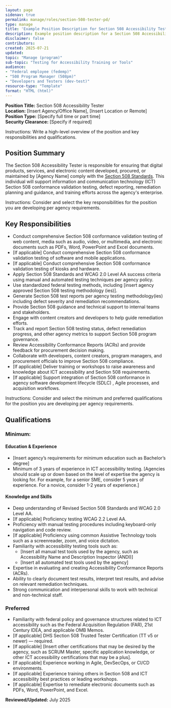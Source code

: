 ```yaml
---
layout: page
sidenav: true
permalink: manage/roles/section-508-tester-pd/
type: manage
title: 'Example Position Description for Section 508 Accessibility Tester'
description: Example position description for a Section 508 Accessibility Tester.
disclaimer: false
contributors: 
created: 2025-07-21
updated: 
topic: "Manage (program)"
sub-topic: "Testing for Accessibility Training or Tools"
audience:
- "Federal employee (fedemp)"
- "508 Program Manager (508pm)"
- "Developers and Testers (dev-test)"
resource-type: "Template"
format: "HTML (html)"
---
```


**Position Title:** Section 508 Accessibility Tester  
**Location:** [Insert Agency/Office Name], [Insert Location or Remote]  
**Position Type:** [Specify full time or part time]  
**Security Clearance:** [Specify if required]

<div class="border-base radius-lg border-1px padding-1 bg-primary-lighter" style="margin-top: 1.0em;"><p>Instructions: Write a high-level overview of the position and key responsibilities and qualifications.</p></div>

## Position Summary

The Section 508 Accessibility Tester is responsible for ensuring that digital products, services, and electronic content developed, procured, or maintained by [Agency Name] comply with the <a href="https://www.access-board.gov/ict/" target="_blank" class="usa-link--external">Section 508 Standards</a>. This individual will support information and communication technology (ICT) Section 508 conformance validation testing, defect reporting, remediation planning and guidance, and training efforts across the agency's enterprise.

<div class="border-base radius-lg border-1px padding-1 bg-primary-lighter" style="margin-top: 1.0em;"><p>Instructions: Consider and select the key responsibilities for the position you are developing per agency requirements.</p></div>

## Key Responsibilities

* Conduct comprehensive Section 508 conformance validation testing of web content, media such as audio, video, or multimedia, and electronic documents such as PDFs, Word, PowerPoint and Excel documents.  
* [If applicable] Conduct comprehensive Section 508 conformance validation testing of software and mobile applications.   
* [If applicable] Conduct comprehensive Section 508 conformance validation testing of kiosks and hardware.  
* Apply Section 508 Standards and WCAG 2.0 Level AA success criteria using manual and automated testing techniques per agency policy.  
* Use standardized federal testing methods, including [insert agency approved Section 508 testing methodology (ies)].  
* Generate Section 508 test reports per agency testing methodology(ies) including defect severity and remediation recommendations.  
* Provide Section 508 guidance and technical support to internal teams and stakeholders.  
* Engage with content creators and developers to help guide remediation efforts.  
* Track and report Section 508 testing status, defect remediation progress, and other agency metrics to support Section 508 program governance.  
* Review Accessibility Conformance Reports (ACRs) and provide feedback for procurement decision making.  
* Collaborate with developers, content creators, program managers, and procurement officials to improve Section 508 compliance.  
* [If applicable] Deliver training or workshops to raise awareness and knowledge about ICT accessibility and Section 508 requirements.  
* [If applicable] Support integration of Section 508 conformance in agency software development lifecycle (SDLC) , Agile processes, and acquisition workflows.

<div class="border-base radius-lg border-1px padding-1 bg-primary-lighter" style="margin-top: 1.0em;"><p>Instructions: Consider and select the minimum and preferred qualifications for the position you are developing per agency requirements.</p></div>

## Qualifications

### Minimum:

#### Education & Experience

* [Insert agency’s requirements for minimum education such as Bachelor’s degree]  
* Minimum of 3 years of experience in ICT accessibility testing. [Agencies should scale up or down based on the level of expertise the agency is looking for. For example, for a senior SME, consider 5 years of experience. For a novice, consider 1-2 years of experience.]

#### Knowledge and Skills

* Deep understanding of Revised Section 508 Standards and WCAG 2.0 Level AA.  
* [If applicable] Proficiency testing WCAG 2.2 Level AA.   
* Proficiency with manual testing procedures including keyboard-only navigation and code review.  
* [If applicable] Proficiency using common Assistive Technology tools such as a screenreader, zoom, and voice dictation.   
* Familiarity with accessibility testing tools such as:  
  * [Insert all manual test tools used by the agency, such as Accessibility Name and Description Inspector (ANDI)]  
  * [Insert all automated test tools used by the agency]  
* Expertise in evaluating and creating Accessibility Conformance Reports (ACRs).  
* Ability to clearly document test results, interpret test results, and advise on relevant remediation techniques.  
* Strong communication and interpersonal skills to work with technical and non-technical staff.

### Preferred 

* Familiarity with federal policy and governance structures related to ICT accessibility such as the Federal Acquisition Regulation (FAR), 21st Century IDEA, and applicable OMB Memos.  
* [If applicable] DHS Section 508 Trusted Tester Certification (TT v5 or newer) — required.  
* [If applicable] [Insert other certifications that may be desired by the agency, such as SCRUM Master, specific application knowledge, or other ICT accessibility certifications that may be a plus].  
* [If applicable] Experience working in Agile, DevSecOps, or CI/CD environments.  
* [If applicable] Experience training others in Section 508 and ICT accessibility best practices or leading workshops.  
* [If applicable] Expertise to remediate electronic documents such as PDFs, Word, PowerPoint, and Excel.


**Reviewed/Updated:** July 2025
